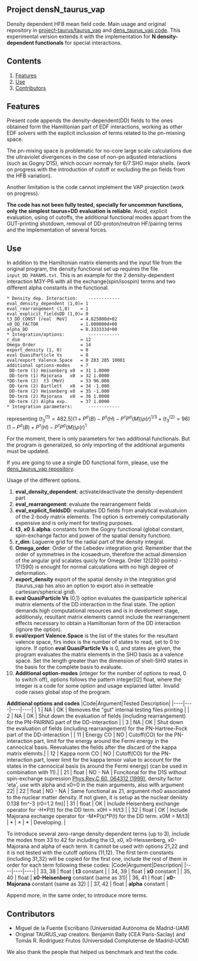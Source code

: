 ## Project densN_taurus_vap
Density dependent HFB mean field code. Main usage and original repository in [project-taurus/taurus_vap](https://github.com/project-taurus/taurus_vap.git) and [dens_taurus_vap code](https://github.com/migueldelafuente1/dens_taurus_vap). This experimental version extends it with the implementation for **N density-dependent functionals** for special interactions.

## Contents

1. [Features](#Features)
2. [Use](#Use)
3. [Contributors](#Contributors)

## Features
Present code appends the density-dependent(DD) fields to the ones obtained form the Hamiltonian part of EDF interactions, working as other EDF solvers with the explicit inclussion of terms related to the pn-mixning space.

The pn-mixing space is problematic for no-core large scale calculations due the ultraviolet divergences in the case of non-pn adjusted interactions (such as Gogny D1S), which occurr normaly for 6/7 SHO major shells. (work on progress with the introduction of cutoff or excluding the pn fields from the HFB variation).

Another limitation is the code cannot implement the VAP projection (work on progress).

**The code has not been fully tested, specially for uncommon functions, only the simplest taurus+DD evaluation is reliable**. Avoid, explicit evaluation, using of cutoffs, the additional functional modes appart from the GUT-printing shotdown, removal of DD-proton/neutron HF/pairing terms and the implementation of several forces.

## Use
In addition to the Hamiltonian matrix elements and the input file from the original program, the density functional set up requires the file `input_DD_PARAMS.txt`. This is an example for the 2 density-dependent interaction M3Y-P6 with all the exchange(spin/isospin) terms and two different alpha constants in the functional.
```
* Density dep. Interaction:    ------------
eval_density_dependent (1,0)= 1
eval_rearrangement (1,0)    = 1
eval_explicit_fieldsDD (1,0)= 0
t3_DD_CONST [real  MeV]     = 4.825000d+02
x0_DD_FACTOR                = 1.000000d+00
alpha_DD                    = 0.333333d+00
* Integration/options:         ------------
r_dim                       = 12
Omega_Order                 = 14
export_density (1, 0)       = 0
eval QuasiParticle Vs       = 0
eval/export Valence.Space   = 0 203 205 10001
additional options-modes    = 7
 DD-term (1) Heisenberg x0  = 31 1.0000
 DD-term (1) Majorana   x0  = 32 1.0000
*DD-term (2)  t3 (MeV)      = 33 96.000
 DD-term (2) Bartlett   x0  = 34 -1.000
 DD-term (2) Heisenberg x0  = 35 -1.000
 DD-term (2) Majorana   x0  = 36 1.0000
 DD-term (2) Alpha exp.     = 37 1.0000
* Integration parameters:      ------------
```
representing
$(t_3^{(1)}=482.5)(1+P^\sigma(B) -  P^\tau(H) - P^\tau P^\sigma(M)) \rho(r)^{1/3} + (t_3^{(2)}=96)(1 - P^\sigma(B) + P^\tau(H) - P^\tau P^\sigma(M)) \rho(r)^{1}$

For the moment, there is only parameters for two additional functionals. But the program is generalized, so only importing of the additional arguments must be updated.

If you are going to use a single DD functional form, please, use the [dens_taurus_vap repository](https://github.com/migueldelafuente1/dens_taurus_vap).

Usage of the different options.
1. **eval_density_dependent**: activate/deactivate the density-dependent part
2. **eval_rearrangement**: evaluate the rearrangement fields
3. **eval_explicit_fieldsDD**: evaluates DD fields from analytical evaluatuion of the 2-body matrix elements. The option is extremely computationally expensive and is only ment for testing purposes.
4. **t3**, **x0** & **alpha**: constants form the Gogny functional (global constant, spin-exchange factor and power of the spatial density function).
5. **r_dim**: Laguerre grid for the radial part of the density integral.
6. **Omega_order**: Order of the Lebedev integration grid. Remember that the order of symmetries in the icosaedrum, therefore the actual dimension of the angular grid scalates quicly for Omega. Order 12(230 points) - 17(590) is enought for normal calculations with no high degree of deformation.
7. **export_density** export of the spatial density in the integration grid (taurus\_vap has also an option to export also in setteable cartesian/spherical grid).
8. **eval QuasiParticle Vs** (0,1) option evaluates the quasiparticle spherical matrix elements of the DD interaction in the final state. The option demands high computational resources and is in develoment stage, additionaly, resultant matrix elements cannot include the rearrangement effects necessary to obtain a Hamiltonian form of the DD interaction (ignore the option).
9. **eval/export Valence.Space** is the list of the states for the resultant valence space, firs index is the number of states to read, set to 0 to ignore. If option **eval QuasiParticle Vs** is 0, and states are given, the program evaluates the matrix elements in the SHO basis as a valence space. Set the length greater than the dimension of shell-SHO states in the basis for the complete basis to evaluate.
10. **Additional option-modes** (integer for the number of options to read, 0 to switch off), options follows the pattern integer[I2] float, where the integer is a code for some option and usage explained latter. Invalid code raises global stop of the program.


**Additional options and codes**
|Code|Argument|Tested Description|
|----|----|----|----|
| 1 | NA | OK | Removes the "gut" internal testing files printing |
| 2 | NA | OK | Shut down the evaluation of fields (including rearrangement) for the PN-PAIRING part of the DD-interaction |
| 3 | NA | OK | Shut down the evaluation of fields (including rearrangement) for the PN-Hartree-Fock part of the DD-interaction |
| 11 | Energy CO | NO | Cutoff(CO) for the PN-interaction part, limit for the energy around the Fermi energy in the cannocical basis. Reevaluates the fields after the discard of the kappa matrix elemnts.|
| 12 | Kappa norm CO | NO | Cutoff(CO) for the PN-interaction part, lower limit for the kappa tensor value to account for the states in the cannocical basis (is around the Fermi energy)  (can be used in combination with 11).|
| 21 | float | NO - NA | Funcitonal for the D1S without spin-exchange supression [Phys.Rev.C 60, 064312 (1999)](https://doi.org/10.1103/PhysRevC.60.064312), density factor 'eta', use with alpha and x0=0 in the main arguments, also with argument 22|
| 22 | float | NO - NA | Same functional as 21, argument rho0 associated to the nuclear matter density. If not given, it is setup as the nuclear denisty 0.138 fm^-3 (r0=1.2 fm)|
| 31 | float | OK | Include Heisenberg exchange operator for -H\*P(t) for the DD term. x0H = H/t3 |
| 32 | float | OK | Include Majorana exchange operator for -M\*P(s)\*P(t) for the DD term. x0M = M/t3|
| \* | \* | \* | Developing. |


To introduce several zero-range density dependent terms (up to 3), include the modes from 33 to 42 for including the t3, x0, x0-Heissenberg, x0-Majorana and alpha of each term. It cannot be used with options 21,22 and it is not tested with the cutoff options (11,12). The first term constants (including 31,32) will be copied for the first one, include the rest of them in order for each term following these codes:
|Code|Argument|Description|
|----|----|----|
| 33, 38 | float | **t3** constant |
| 34, 39 | float | **x0** constant |
| 35, 40 | float | **x0-Heisenberg** constant (same as 31)|
| 36, 41 | float | **x0-Majorana** constant (same as 32) |
| 37, 42 | float | **alpha** constant |

Append more, in the same order, to introduce more terms.

## Contributors 

* Miguel de la Fuente Escribano (Universidad Autónoma de Madrid-UAM)
* Original TAURUS_vap creators. Benjamin Bally (CEA Paris-Saclay) and Tomás R. Rodríguez Frutos (Universidad Complutense de Madrid-UCM)

We also thank the people that helped us benchmark and test the code.



